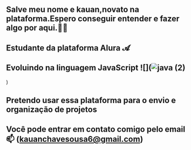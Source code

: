 ## Salve meu nome e kauan,novato na plataforma.Espero conseguir entender e fazer algo por aqui.🎱​🥇
## Estudante da plataforma Alura 𝓐
## Evoluindo na linguagem JavaScript ![](![java (2)](https://github.com/Zlkauanzin/Zlkauanzin/assets/170642382/618e4c7a-8d81-48da-8f45-580bdf5d1a43)
)
## Pretendo usar essa plataforma para o envio e organização de projetos
## Você pode entrar em contato comigo pelo email 📫​​ (kauanchavesousa6@gmail.com) 
<!--
**Zlkauanzin/Zlkauanzin** is a ✨ _special_ ✨ repository because its `README.md` (this file) appears on your GitHub profile.

Here are some ideas to get you started:

- 🔭 I’m currently working on ...
- 🌱 I’m currently learning ...
- 👯 I’m looking to collaborate on ...
- 🤔 I’m looking for help with ...
- 💬 Ask me about ...
- 📫 How to reach me: ...
- 😄 Pronouns: ...
- ⚡ Fun fact: ...
-->
